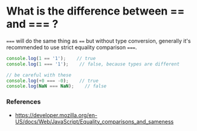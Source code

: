 # What is the difference between == and === ?
`===` will do the same thing as `==` but without type conversion, generally it's recommended to use strict equality comparison `===`.

```js
console.log(1 == '1');    // true
console.log(1 === '1');    // false, because types are different

// be careful with these
console.log(+0 === -0);    // true
console.log(NaN === NaN);    // false
```

### References
 - https://developer.mozilla.org/en-US/docs/Web/JavaScript/Equality_comparisons_and_sameness
